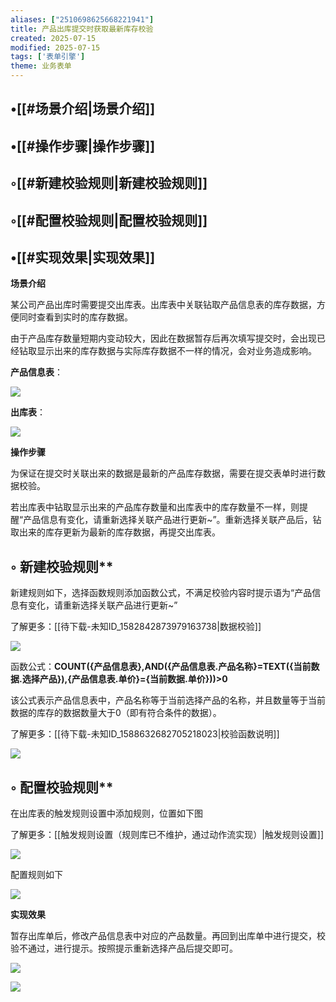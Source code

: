 ```yaml
---
aliases: ["2510698625668221941"]
title: 产品出库提交时获取最新库存校验
created: 2025-07-15
modified: 2025-07-15
tags: ['表单引擎']
theme: 业务表单
---
```


## •[[#场景介绍|场景介绍]]

## •[[#操作步骤|操作步骤]]

## ◦[[#新建校验规则|新建校验规则]]

## ◦[[#配置校验规则|配置校验规则]]

## •[[#实现效果|实现效果]]

**场景介绍**

某公司产品出库时需要提交出库表。出库表中关联钻取产品信息表的库存数据，方便同时查看到实时的库存数据。

由于产品库存数量短期内变动较大，因此在数据暂存后再次填写提交时，会出现已经钻取显示出来的库存数据与实际库存数据不一样的情况，会对业务造成影响。

**产品信息表**：

![](https://myhelpdoc.oss-cn-heyuan.aliyuncs.com/mdimages/8b5fe9799bd79fa3a063b1d329145047.jpg)

**出库表**：

![](https://myhelpdoc.oss-cn-heyuan.aliyuncs.com/mdimages/f58e8b115f06328239b83dfbb6982acc.jpg)

**操作步骤**

为保证在提交时关联出来的数据是最新的产品库存数据，需要在提交表单时进行数据校验。

若出库表中钻取显示出来的产品库存数量和出库表中的库存数量不一样，则提醒“产品信息有变化，请重新选择关联产品进行更新~”。重新选择关联产品后，钻取出来的库存更新为最新的库存数据，再提交出库表。

## ◦ 新建校验规则**

新建规则如下，选择函数规则添加函数公式，不满足校验内容时提示语为“产品信息有变化，请重新选择关联产品进行更新~”

了解更多：[[待下载-未知ID_1582842873979163738|数据校验]]

![](https://myhelpdoc.oss-cn-heyuan.aliyuncs.com/mdimages/4fc84da6ecee196c38f4c6afff382102.jpg)

函数公式：**COUNT({产品信息表},AND({产品信息表.产品名称}=TEXT({当前数据.选择产品}),{产品信息表.单价}={当前数据.单价}))>0**

该公式表示产品信息表中，产品名称等于当前选择产品的名称，并且数量等于当前数据的库存的数据数量大于0（即有符合条件的数据）。

了解更多：[[待下载-未知ID_1588632682705218023|校验函数说明]]

![](https://myhelpdoc.oss-cn-heyuan.aliyuncs.com/mdimages/dc74067c120ef15979779704e3425332.jpg)

## ◦ 配置校验规则**

在出库表的触发规则设置中添加规则，位置如下图

了解更多：[[触发规则设置（规则库已不维护，通过动作流实现）|触发规则设置]]

![](https://myhelpdoc.oss-cn-heyuan.aliyuncs.com/mdimages/dee4de5f15ea9f554c6bc6ff4ea8f667.jpg)

配置规则如下

![](https://myhelpdoc.oss-cn-heyuan.aliyuncs.com/mdimages/1ab7217bc7d468d5aac56513f4d52bc3.jpg)

**实现效果**

暂存出库单后，修改产品信息表中对应的产品数量。再回到出库单中进行提交，校验不通过，进行提示。按照提示重新选择产品后提交即可。

![](https://myhelpdoc.oss-cn-heyuan.aliyuncs.com/mdimages/4e63fc20e9dcfd3efa81df77cef8e2d2.jpg)

![](https://myhelpdoc.oss-cn-heyuan.aliyuncs.com/mdimages/f20e32f6f5c7d78369f73305dd7545d0.jpg)

